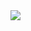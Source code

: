 <img src="https://github.com/NirupamChakraborty/notes-app-PROJECT/blob/main/Screenshot%202024-09-17%20at%2012.01.02%E2%80%AFAM.png">
